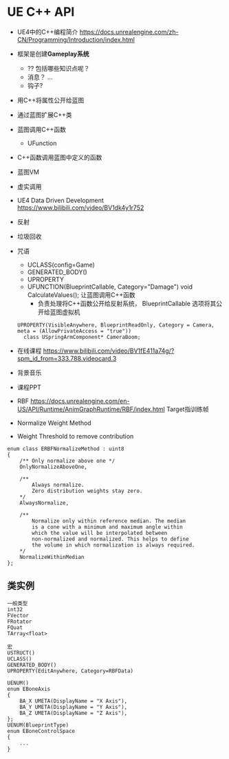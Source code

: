 # UE C++ API
- UE4中的C++编程简介 https://docs.unrealengine.com/zh-CN/Programming/Introduction/index.html

- 框架是创建**Gameplay系统**
  - ?? 包括哪些知识点呢？
  - 消息？ ...
  - 钩子?
  
- 用C++将属性公开给蓝图
- 通过蓝图扩展C++类
- 蓝图调用C++函数
  - UFunction
- C++函数调用蓝图中定义的函数
- 蓝图VM
- 虚实调用
- UE4 Data Driven Development https://www.bilibili.com/video/BV1dk4y1r752
- 反射
- 垃圾回收
- 咒语
  - UCLASS(config=Game)
  - GENERATED_BODY()
  - UPROPERTY
  - UFUNCTION(BlueprintCallable, Category="Damage") void CalculateValues(); 让蓝图调用C++函数
    - 负责处理将C++函数公开给反射系统， BlueprintCallable 选项将其公开给蓝图虚拟机
  ```
  UPROPERTY(VisibleAnywhere, BlueprintReadOnly, Category = Camera, meta = (AllowPrivateAccess = "true"))
	class USpringArmComponent* CameraBoom;
  ```
- 在线课程
https://www.bilibili.com/video/BV1fE411a74g/?spm_id_from=333.788.videocard.3

- 背景音乐

- 课程PPT

- RBF https://docs.unrealengine.com/en-US/API/Runtime/AnimGraphRuntime/RBF/index.html
	Target指训练帧


- Normalize Weight Method
- Weight Threshold to remove contribution



```
enum class ERBFNormalizeMethod : uint8
{
	/** Only normalize above one */
	OnlyNormalizeAboveOne,

	/** 
		Always normalize. 
		Zero distribution weights stay zero.
	*/
	AlwaysNormalize,

	/** 
		Normalize only within reference median. The median
		is a cone with a minimum and maximum angle within
		which the value will be interpolated between 
		non-normalized and normalized. This helps to define
		the volume in which normalization is always required.
	*/
	NormalizeWithinMedian
};
```
## 类实例
```
一般类型
int32
FVector
FRotator
FQuat
TArray<float>

宏
USTRUCT()
UCLASS()
GENERATED_BODY()
UPROPERTY(EditAnywhere, Category=RBFData)

UENUM()
enum EBoneAxis
{
	BA_X UMETA(DisplayName = "X Axis"),
	BA_Y UMETA(DisplayName = "Y Axis"),
	BA_Z UMETA(DisplayName = "Z Axis"),
};
UENUM(BlueprintType)
enum EBoneControlSpace
{
	...
}

```

